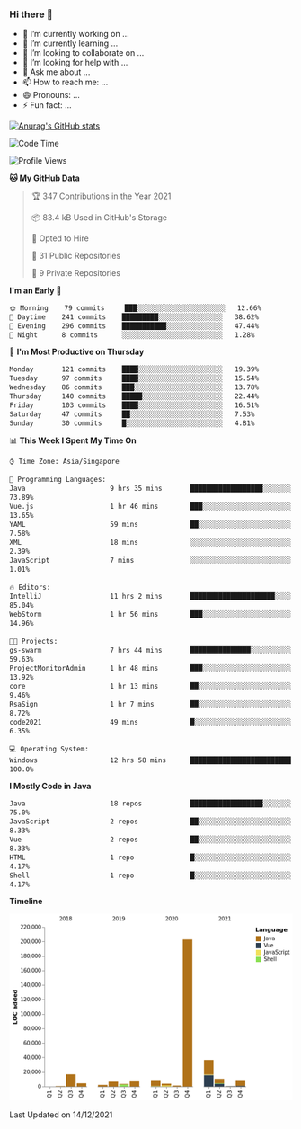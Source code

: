 ### Hi there 👋

- 🔭 I’m currently working on ...
- 🌱 I’m currently learning ...
- 👯 I’m looking to collaborate on ...
- 🤔 I’m looking for help with ...
- 💬 Ask me about ...
- 📫 How to reach me: ...
- 😄 Pronouns: ...
- ⚡ Fun fact: ...

[![Anurag's GitHub stats](https://github-readme-stats.vercel.app/api?username=xiumu2017&show_icons=true&theme=radical)](https://github.com/anuraghazra/github-readme-stats)

<!--
**xiumu2017/xiumu2017** is a ✨ _special_ ✨ repository because its `README.md` (this file) appears on your GitHub profile.

Here are some ideas to get you started:

- 🔭 I’m currently working on ...
- 🌱 I’m currently learning ...
- 👯 I’m looking to collaborate on ...
- 🤔 I’m looking for help with ...
- 💬 Ask me about ...
- 📫 How to reach me: ...
- 😄 Pronouns: ...
- ⚡ Fun fact: ...
-->

<!--START_SECTION:waka-->
![Code Time](http://img.shields.io/badge/Code%20Time-140%20hrs%2041%20mins-blue)

![Profile Views](http://img.shields.io/badge/Profile%20Views-10-blue)

**🐱 My GitHub Data** 

> 🏆 347 Contributions in the Year 2021
 > 
> 📦 83.4 kB Used in GitHub's Storage 
 > 
> 💼 Opted to Hire
 > 
> 📜 31 Public Repositories 
 > 
> 🔑 9 Private Repositories  
 > 
**I'm an Early 🐤** 

```text
🌞 Morning    79 commits     ███░░░░░░░░░░░░░░░░░░░░░░   12.66% 
🌆 Daytime    241 commits    █████████░░░░░░░░░░░░░░░░   38.62% 
🌃 Evening    296 commits    ███████████░░░░░░░░░░░░░░   47.44% 
🌙 Night      8 commits      ░░░░░░░░░░░░░░░░░░░░░░░░░   1.28%

```
📅 **I'm Most Productive on Thursday** 

```text
Monday       121 commits    ████░░░░░░░░░░░░░░░░░░░░░   19.39% 
Tuesday      97 commits     ████░░░░░░░░░░░░░░░░░░░░░   15.54% 
Wednesday    86 commits     ███░░░░░░░░░░░░░░░░░░░░░░   13.78% 
Thursday     140 commits    █████░░░░░░░░░░░░░░░░░░░░   22.44% 
Friday       103 commits    ████░░░░░░░░░░░░░░░░░░░░░   16.51% 
Saturday     47 commits     ██░░░░░░░░░░░░░░░░░░░░░░░   7.53% 
Sunday       30 commits     █░░░░░░░░░░░░░░░░░░░░░░░░   4.81%

```


📊 **This Week I Spent My Time On** 

```text
⌚︎ Time Zone: Asia/Singapore

💬 Programming Languages: 
Java                     9 hrs 35 mins       ██████████████████░░░░░░░   73.89% 
Vue.js                   1 hr 46 mins        ███░░░░░░░░░░░░░░░░░░░░░░   13.65% 
YAML                     59 mins             ██░░░░░░░░░░░░░░░░░░░░░░░   7.58% 
XML                      18 mins             ░░░░░░░░░░░░░░░░░░░░░░░░░   2.39% 
JavaScript               7 mins              ░░░░░░░░░░░░░░░░░░░░░░░░░   1.01%

🔥 Editors: 
IntelliJ                 11 hrs 2 mins       █████████████████████░░░░   85.04% 
WebStorm                 1 hr 56 mins        ███░░░░░░░░░░░░░░░░░░░░░░   14.96%

🐱‍💻 Projects: 
gs-swarm                 7 hrs 44 mins       ███████████████░░░░░░░░░░   59.63% 
ProjectMonitorAdmin      1 hr 48 mins        ███░░░░░░░░░░░░░░░░░░░░░░   13.92% 
core                     1 hr 13 mins        ██░░░░░░░░░░░░░░░░░░░░░░░   9.46% 
RsaSign                  1 hr 7 mins         ██░░░░░░░░░░░░░░░░░░░░░░░   8.72% 
code2021                 49 mins             █░░░░░░░░░░░░░░░░░░░░░░░░   6.35%

💻 Operating System: 
Windows                  12 hrs 58 mins      █████████████████████████   100.0%

```

**I Mostly Code in Java** 

```text
Java                     18 repos            ██████████████████░░░░░░░   75.0% 
JavaScript               2 repos             ██░░░░░░░░░░░░░░░░░░░░░░░   8.33% 
Vue                      2 repos             ██░░░░░░░░░░░░░░░░░░░░░░░   8.33% 
HTML                     1 repo              █░░░░░░░░░░░░░░░░░░░░░░░░   4.17% 
Shell                    1 repo              █░░░░░░░░░░░░░░░░░░░░░░░░   4.17%

```


**Timeline**

![Chart not found](https://raw.githubusercontent.com/xiumu2017/xiumu2017/main/charts/bar_graph.png) 


 Last Updated on 14/12/2021
<!--END_SECTION:waka-->
